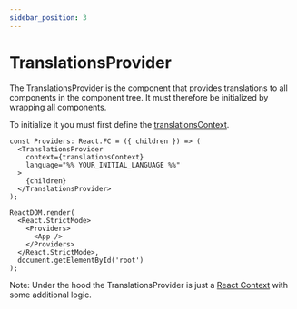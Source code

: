```yaml
---
sidebar_position: 3
---
```


# TranslationsProvider

The TranslationsProvider is the component that provides translations to all components in the component tree.
It must therefore be initialized by wrapping all components.

To initialize it you must first define the [translationsContext](/docs/api-reference/react/create-translations-context).

```tsx
const Providers: React.FC = ({ children }) => (
  <TranslationsProvider
    context={translationsContext}
    language="%% YOUR_INITIAL_LANGUAGE %%"
  >
    {children}
  </TranslationsProvider>
);

ReactDOM.render(
  <React.StrictMode>
    <Providers>
      <App />
    </Providers>
  </React.StrictMode>,
  document.getElementById('root')
);
```

Note: Under the hood the TranslationsProvider is just a [React Context](https://reactjs.org/docs/context.html) with some additional logic.
